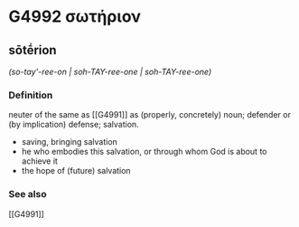# G4992 σωτήριον

## sōtḗrion

_(so-tay'-ree-on | soh-TAY-ree-one | soh-TAY-ree-one)_

### Definition

neuter of the same as [[G4991]] as (properly, concretely) noun; defender or (by implication) defense; salvation.

- saving, bringing salvation
- he who embodies this salvation, or through whom God is about to achieve it
- the hope of (future) salvation

### See also

[[G4991]]

